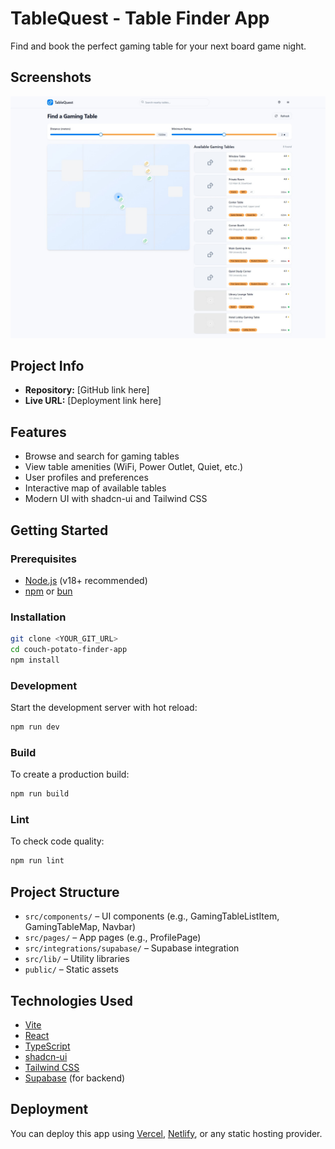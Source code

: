 # TableQuest - Table Finder App

Find and book the perfect gaming table for your next board game night.

## Screenshots

![App Screenshot](public/TableFinder_Screen.jpeg)

## Project Info

- **Repository:** [GitHub link here]
- **Live URL:** [Deployment link here]

## Features

- Browse and search for gaming tables
- View table amenities (WiFi, Power Outlet, Quiet, etc.)
- User profiles and preferences
- Interactive map of available tables
- Modern UI with shadcn-ui and Tailwind CSS

## Getting Started

### Prerequisites

- [Node.js](https://nodejs.org/) (v18+ recommended)
- [npm](https://www.npmjs.com/) or [bun](https://bun.sh/)

### Installation

```sh
git clone <YOUR_GIT_URL>
cd couch-potato-finder-app
npm install
```

### Development

Start the development server with hot reload:

```sh
npm run dev
```

### Build

To create a production build:

```sh
npm run build
```

### Lint

To check code quality:

```sh
npm run lint
```

## Project Structure

- `src/components/` – UI components (e.g., GamingTableListItem, GamingTableMap, Navbar)
- `src/pages/` – App pages (e.g., ProfilePage)
- `src/integrations/supabase/` – Supabase integration
- `src/lib/` – Utility libraries
- `public/` – Static assets

## Technologies Used

- [Vite](https://vitejs.dev/)
- [React](https://react.dev/)
- [TypeScript](https://www.typescriptlang.org/)
- [shadcn-ui](https://ui.shadcn.com/)
- [Tailwind CSS](https://tailwindcss.com/)
- [Supabase](https://supabase.com/) (for backend)

## Deployment

You can deploy this app using [Vercel](https://vercel.com/), [Netlify](https://www.netlify.com/), or any static hosting provider.